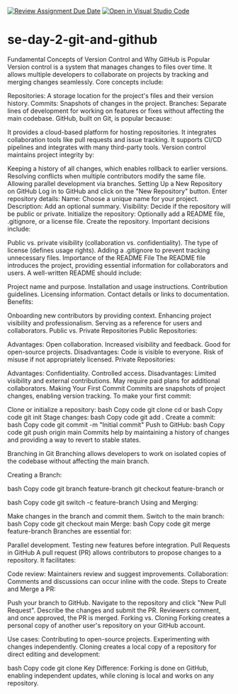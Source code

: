 [![Review Assignment Due Date](https://classroom.github.com/assets/deadline-readme-button-22041afd0340ce965d47ae6ef1cefeee28c7c493a6346c4f15d667ab976d596c.svg)](https://classroom.github.com/a/8wgCKhpZ)
[![Open in Visual Studio Code](https://classroom.github.com/assets/open-in-vscode-2e0aaae1b6195c2367325f4f02e2d04e9abb55f0b24a779b69b11b9e10269abc.svg)](https://classroom.github.com/online_ide?assignment_repo_id=17194542&assignment_repo_type=AssignmentRepo)
# se-day-2-git-and-github
Fundamental Concepts of Version Control and Why GitHub is Popular
Version control is a system that manages changes to files over time. It allows multiple developers to collaborate on projects by tracking and merging changes seamlessly. Core concepts include:

Repositories: A storage location for the project's files and their version history.
Commits: Snapshots of changes in the project.
Branches: Separate lines of development for working on features or fixes without affecting the main codebase.
GitHub, built on Git, is popular because:

It provides a cloud-based platform for hosting repositories.
It integrates collaboration tools like pull requests and issue tracking.
It supports CI/CD pipelines and integrates with many third-party tools.
Version control maintains project integrity by:

Keeping a history of all changes, which enables rollback to earlier versions.
Resolving conflicts when multiple contributors modify the same file.
Allowing parallel development via branches.
Setting Up a New Repository on GitHub
Log in to GitHub and click on the "New Repository" button.
Enter repository details:
Name: Choose a unique name for your project.
Description: Add an optional summary.
Visibility: Decide if the repository will be public or private.
Initialize the repository:
Optionally add a README file, .gitignore, or a license file.
Create the repository.
Important decisions include:

Public vs. private visibility (collaboration vs. confidentiality).
The type of license (defines usage rights).
Adding a .gitignore to prevent tracking unnecessary files.
Importance of the README File
The README file introduces the project, providing essential information for collaborators and users. A well-written README should include:

Project name and purpose.
Installation and usage instructions.
Contribution guidelines.
Licensing information.
Contact details or links to documentation.
Benefits:

Onboarding new contributors by providing context.
Enhancing project visibility and professionalism.
Serving as a reference for users and collaborators.
Public vs. Private Repositories
Public Repositories:

Advantages:
Open collaboration.
Increased visibility and feedback.
Good for open-source projects.
Disadvantages:
Code is visible to everyone.
Risk of misuse if not appropriately licensed.
Private Repositories:

Advantages:
Confidentiality.
Controlled access.
Disadvantages:
Limited visibility and external contributions.
May require paid plans for additional collaborators.
Making Your First Commit
Commits are snapshots of project changes, enabling version tracking. To make your first commit:

Clone or initialize a repository:
bash
Copy code
git clone <repository-url>
cd <repository-folder>
or
bash
Copy code
git init
Stage changes:
bash
Copy code
git add .
Create a commit:
bash
Copy code
git commit -m "Initial commit"
Push to GitHub:
bash
Copy code
git push origin main
Commits help by maintaining a history of changes and providing a way to revert to stable states.

Branching in Git
Branching allows developers to work on isolated copies of the codebase without affecting the main branch.

Creating a Branch:

bash
Copy code
git branch feature-branch
git checkout feature-branch
or

bash
Copy code
git switch -c feature-branch
Using and Merging:

Make changes in the branch and commit them.
Switch to the main branch:
bash
Copy code
git checkout main
Merge:
bash
Copy code
git merge feature-branch
Branches are essential for:

Parallel development.
Testing new features before integration.
Pull Requests in GitHub
A pull request (PR) allows contributors to propose changes to a repository. It facilitates:

Code review: Maintainers review and suggest improvements.
Collaboration: Comments and discussions can occur inline with the code.
Steps to Create and Merge a PR:

Push your branch to GitHub.
Navigate to the repository and click "New Pull Request".
Describe the changes and submit the PR.
Reviewers comment, and once approved, the PR is merged.
Forking vs. Cloning
Forking creates a personal copy of another user's repository on your GitHub account.

Use cases:
Contributing to open-source projects.
Experimenting with changes independently.
Cloning creates a local copy of a repository for direct editing and development:

bash
Copy code
git clone <repository-url>
Key Difference: Forking is done on GitHub, enabling independent updates, while cloning is local and works on any repository.








